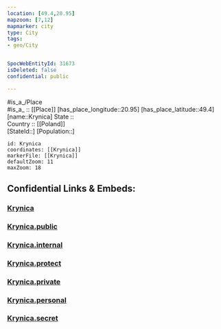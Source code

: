 ```yaml
---
location: [49.4,20.95] 
mapzoom: [7,12] 
mapmarker: city 
type: City
tags:
- geo/City


SpocWebEntityId: 31673
isDeleted: false
confidential: public

---
```

#is_a_/Place  
#is_a_ :: [[Place]] 
[has_place_longitude::20.95] 
[has_place_latitude::49.4] 
[name::Krynica] 
State ::  
Country :: [[Poland]]  
[StateId::] 
[Population::] 



```leaflet
id: Krynica
coordinates: [[Krynica]] 
markerFile: [[Krynica]] 
defaultZoom: 11 
maxZoom: 18
```


## Confidential Links & Embeds: 

### [Krynica](/_Standards/Earth/Continent/Europe/Europe~East/Poland/Provinces~Poland/Lesser_Poland/City/Krynica.md) 

### [Krynica.public](/_public/Earth/Continent/Europe/Europe~East/Poland/Provinces~Poland/Lesser_Poland/City/Krynica.public.md) 

### [Krynica.internal](/_internal/Earth/Continent/Europe/Europe~East/Poland/Provinces~Poland/Lesser_Poland/City/Krynica.internal.md) 

### [Krynica.protect](/_protect/Earth/Continent/Europe/Europe~East/Poland/Provinces~Poland/Lesser_Poland/City/Krynica.protect.md) 

### [Krynica.private](/_private/Earth/Continent/Europe/Europe~East/Poland/Provinces~Poland/Lesser_Poland/City/Krynica.private.md) 

### [Krynica.personal](/_personal/Earth/Continent/Europe/Europe~East/Poland/Provinces~Poland/Lesser_Poland/City/Krynica.personal.md) 

### [Krynica.secret](/_secret/Earth/Continent/Europe/Europe~East/Poland/Provinces~Poland/Lesser_Poland/City/Krynica.secret.md)

